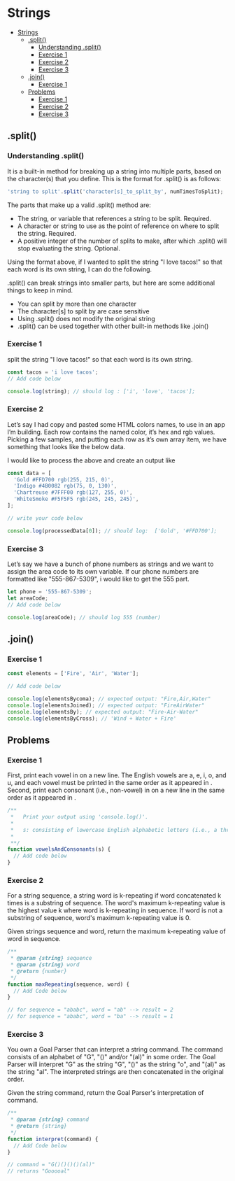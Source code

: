 # Strings

- [Strings](#strings)
  - [.split()](#split)
    - [Understanding .split()](#understanding-split)
    - [Exercise 1](#exercise-1)
    - [Exercise 2](#exercise-2)
    - [Exercise 3](#exercise-3)
  - [.join()](#join)
    - [Exercise 1](#exercise-1-1)
  - [Problems](#problems)
    - [Exercise 1](#exercise-1-2)
    - [Exercise 2](#exercise-2-1)
    - [Exercise 3](#exercise-3-1)

## .split()

### Understanding .split()

It is a built-in method for breaking up a string into multiple parts, based on the character(s) that you define. This is the format for .split() is as follows:

```javascript
'string to split'.split('character[s]_to_split_by', numTimesToSplit);
```

The parts that make up a valid .split() method are:

- The string, or variable that references a string to be split. Required.
- A character or string to use as the point of reference on where to split the string. Required.
- A positive integer of the number of splits to make, after which .split() will stop evaluating the string. Optional.

Using the format above, if I wanted to split the string "I love tacos!" so that each word is its own string, I can do the following.

.split() can break strings into smaller parts, but here are some additional things to keep in mind.

- You can split by more than one character
- The character[s] to split by are case sensitive
- Using .split() does not modify the original string
- .split() can be used together with other built-in methods like .join()

### Exercise 1

split the string "I love tacos!" so that each word is its own string.

```javascript
const tacos = 'i love tacos';
// Add code below

console.log(string); // should log : ['i', 'love', 'tacos'];
```

### Exercise 2

Let’s say I had copy and pasted some HTML colors names, to use in an app I’m building. Each row contains the named color, it’s hex and rgb values. Picking a few samples, and putting each row as it’s own array item, we have something that looks like the below data.

I would like to process the above and create an output like

```javascript
const data = [
  'Gold #FFD700 rgb(255, 215, 0)',
  'Indigo #4B0082 rgb(75, 0, 130)',
  'Chartreuse #7FFF00 rgb(127, 255, 0)',
  'WhiteSmoke #F5F5F5 rgb(245, 245, 245)',
];

// write your code below

console.log(processedData[0]); // should log:  ['Gold', '#FFD700'];
```

### Exercise 3

Let’s say we have a bunch of phone numbers as strings and we want to assign the area code to its own variable. If our phone numbers are formatted like "555-867-5309", i would like to get the 555 part.

```javascript
let phone = '555-867-5309';
let areaCode;
// Add code below

console.log(areaCode); // should log 555 (number)
```

## .join()

### Exercise 1

```javascript
const elements = ['Fire', 'Air', 'Water'];

// Add code below

console.log(elementsBycoma); // expected output: "Fire,Air,Water"
console.log(elementsJoined); // expected output: "FireAirWater"
console.log(elementsBy); // expected output: "Fire-Air-Water"
console.log(elementsByCross); // 'Wind + Water + Fire'
```

## Problems

### Exercise 1

First, print each vowel in on a new line. The English vowels are a, e, i, o, and u, and each vowel must be printed in the same order as it appeared in .
Second, print each consonant (i.e., non-vowel) in on a new line in the same order as it appeared in .

```javascript
/**
 *   Print your output using 'console.log()'.
 *
 *   s: consisting of lowercase English alphabetic letters (i.e., a through z)
 *
 **/
function vowelsAndConsonants(s) {
  // Add code below
}
```

### Exercise 2

For a string sequence, a string word is k-repeating if word concatenated k times is a substring of sequence. The word's maximum k-repeating value is the highest value k where word is k-repeating in sequence. If word is not a substring of sequence, word's maximum k-repeating value is 0.

Given strings sequence and word, return the maximum k-repeating value of word in sequence.

```javascript
/**
 * @param {string} sequence
 * @param {string} word
 * @return {number}
 */
function maxRepeating(sequence, word) {
  // Add Code below
}

// for sequence = "ababc", word = "ab" --> result = 2
// for sequence = "ababc", word = "ba" --> result = 1
```

### Exercise 3

You own a Goal Parser that can interpret a string command. The command consists of an alphabet of "G", "()" and/or "(al)" in some order. The Goal Parser will interpret "G" as the string "G", "()" as the string "o", and "(al)" as the string "al". The interpreted strings are then concatenated in the original order.

Given the string command, return the Goal Parser's interpretation of command.

```javascript
/**
 * @param {string} command
 * @return {string}
 */
function interpret(command) {
  // Add Code below
}

// command = "G()()()()(al)"
// returns "Gooooal"
```
